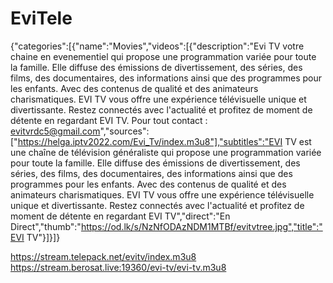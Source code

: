 # EviTele
{"categories":[{"name":"Movies","videos":[{"description":"Evi TV votre chaine en evenementiel qui propose une programmation variée pour toute la famille.
Elle diffuse des émissions de divertissement, des séries, des films, des documentaires, des informations ainsi que des programmes pour les enfants.
Avec des contenus de qualité et des animateurs charismatiques.
EVI TV vous offre une expérience télévisuelle unique et divertissante. 
Restez connectés avec l'actualité et profitez de moment de détente en regardant EVI TV. Pour tout contact : evitvrdc5@gmail.com","sources":["https://helga.iptv2022.com/Evi_Tv/index.m3u8"],"subtitles":"EVI TV est une chaîne de télévision généraliste qui propose une programmation variée pour toute la famille.
Elle diffuse des émissions de divertissement, des séries, des films, des documentaires, des informations ainsi que des programmes pour les enfants.
Avec des contenus de qualité et des animateurs charismatiques. EVI TV vous offre une expérience télévisuelle unique et divertissante. 
Restez connectés avec l'actualité et profitez de moment de détente en regardant EVI TV","direct":"En Direct","thumb":"https://od.lk/s/NzNfODAzNDM1MTBf/evitvtree.jpg","title":"EVI TV"}]}]}

https://stream.telepack.net/evitv/index.m3u8
https://stream.berosat.live:19360/evi-tv/evi-tv.m3u8

